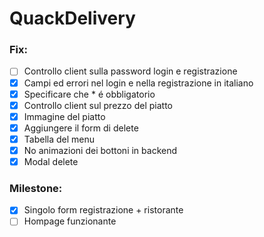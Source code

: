 # QuackDelivery

### Fix:
- [ ] Controllo client sulla password login e registrazione
- [x] Campi ed errori nel login e  nella registrazione in italiano
- [x] Specificare che * é obbligatorio
- [x] Controllo client sul prezzo del piatto
- [x] Immagine del piatto
- [x] Aggiungere il form di delete
- [x] Tabella del menu
- [x] No animazioni dei bottoni in backend
- [x] Modal delete
### Milestone:
- [x] Singolo form registrazione + ristorante
- [ ] Hompage funzionante